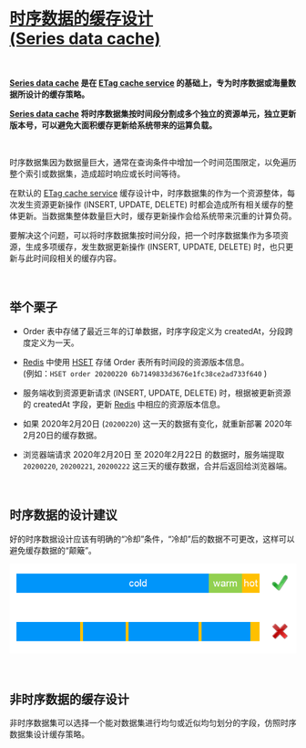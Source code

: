 # [时序数据的缓存设计 <br/> (Series data cache)](https://aiportal.github.io/series-data-cache/)

<br/>

**[Series data cache](https://aiportal.github.io/series-data-cache/) 是在 [ETag cache service](https://aiportal.github.io/etag-cache-service/) 的基础上，专为时序数据或海量数据所设计的缓存策略。**

**[Series data cache](https://aiportal.github.io/series-data-cache/) 将时序数据集按时间段分割成多个独立的资源单元，独立更新版本号，可以避免大面积缓存更新给系统带来的运算负载。**

<br/>

时序数据集因为数据量巨大，通常在查询条件中增加一个时间范围限定，以免遍历整个索引或数据集，造成超时响应或长时间等待。

在默认的 [ETag cache service](https://aiportal.github.io/etag-cache-service/) 缓存设计中，时序数据集的作为一个资源整体，每次发生资源更新操作 (INSERT, UPDATE, DELETE) 时都会造成所有相关缓存的整体更新。当数据集整体数量巨大时，缓存更新操作会给系统带来沉重的计算负荷。

要解决这个问题，可以将时序数据集按时间分段，把一个时序数据集作为多项资源，生成多项缓存，发生数据更新操作 (INSERT, UPDATE, DELETE) 时，也只更新与此时间段相关的缓存内容。

<br/>

## 举个栗子

* Order 表中存储了最近三年的订单数据，时序字段定义为 createdAt，分段跨度定义为一天。

* [Redis](https://redis.io) 中使用 [HSET](https://redis.io/commands/hset) 存储 Order 表所有时间段的资源版本信息。  
 (例如：`HSET order 20200220 6b7149833d3676e1fc38ce2ad733f640` )

* 服务端收到资源更新请求 (INSERT, UPDATE, DELETE) 时，根据被更新资源的 createdAt 字段，更新 [Redis](https://redis.io) 中相应的资源版本信息。

* 如果 2020年2月20日 (`20200220`) 这一天的数据有变化，就重新部署 2020年2月20日的缓存数据。

* 浏览器端请求 2020年2月20日 至 2020年2月22日 的数据时，服务端提取 `20200220`, `20200221`, `20200222` 这三天的缓存数据，合并后返回给浏览器端。

<br/>

## 时序数据的设计建议

好的时序数据设计应该有明确的“冷却”条件，“冷却”后的数据不可更改，这样可以避免缓存数据的“颠簸”。

![](./series-cool.png)

<br/>

## 非时序数据的缓存设计

非时序数据集可以选择一个能对数据集进行均匀或近似均匀划分的字段，仿照时序数据集设计缓存策略。

<br/>
<br/>
